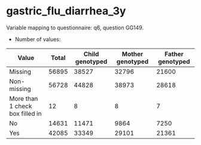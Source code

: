 # gastric_flu_diarrhea_3y
Variable mapping to questionnaire: q6, question GG149.
- Number of values:

| Value | Total | Child genotyped | Mother genotyped | Father genotyped |
| ----- | ----- | --------------- | ---------------- | ---------------- |
| Missing | 56895 | 38527 | 32796 | 21600 |
| Non-missing | 56728 | 44828 | 38973 | 28618 |
| More than 1 check box filled in | 12 | 8 | 8 |7 |
| No | 14631 | 11471 | 9864 |7250 |
| Yes | 42085 | 33349 | 29101 |21361 |



